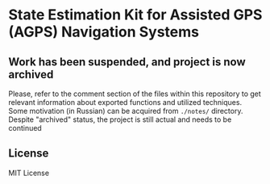 # State Estimation Kit for Assisted GPS (AGPS) Navigation Systems

## Work has been suspended, and project is now archived

Please, refer to the comment section of the files within this repository
to get relevant information about exported functions and utilized
techniques. Some motivation (in Russian) can be acquired from
`./notes/` directory. Despite "archived" status, the project is still
actual and needs to be continued

## License

MIT License
